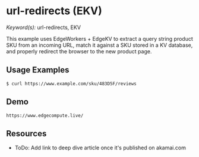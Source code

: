 # url-redirects (EKV)

*Keyword(s):* url-redirects, EKV<br>

This example uses EdgeWorkers + EdgeKV to extract a query string product SKU from an incoming URL, match it against a SKU stored in a KV database, and properly redirect the browser to the new product page.

## Usage Examples

```
$ curl https://www.example.com/sku/483D5F/reviews
```

## Demo

```
https://www.edgecompute.live/
```


## Resources
* ToDo: Add link to deep dive article once it's published on akamai.com
